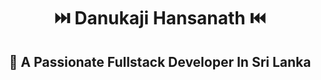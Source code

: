 <h1 align="center">⏭️ Danukaji Hansanath ⏮️</h1> 
<h2 align="center" color="blue" >📝 A Passionate Fullstack Developer In Sri Lanka</h2>